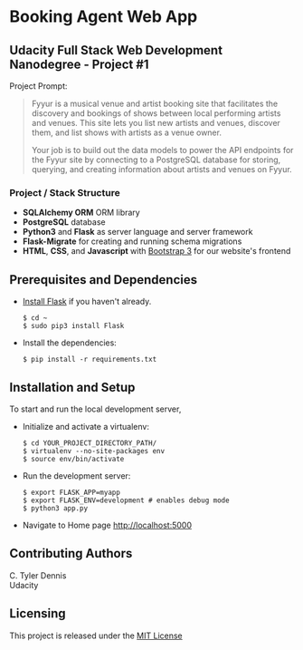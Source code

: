 # Booking Agent Web App

## Udacity Full Stack Web Development Nanodegree - Project #1

Project Prompt:

> Fyyur is a musical venue and artist booking site that facilitates the discovery and bookings of shows between local performing artists and venues. This site lets you list new artists and venues, discover them, and list shows with artists as a venue owner.
> 
> Your job is to build out the data models to power the API endpoints for the Fyyur site by connecting to a PostgreSQL database for storing, querying, and creating information about artists and venues on Fyyur.

### Project / Stack Structure

* **SQLAlchemy ORM** ORM library
* **PostgreSQL** database
* **Python3** and **Flask** as server language and server framework
* **Flask-Migrate** for creating and running schema migrations
* **HTML**, **CSS**, and **Javascript** with [Bootstrap 3](https://getbootstrap.com/docs/3.4/customize/) for our website's frontend

## Prerequisites and Dependencies
* [Install Flask](http://flask.pocoo.org/docs/1.0/installation/#install-flask) if you haven't already.

  ```
  $ cd ~
  $ sudo pip3 install Flask
  ```
* Install the dependencies:
  ```
  $ pip install -r requirements.txt
  ```


## Installation and Setup

To start and run the local development server,

* Initialize and activate a virtualenv:
  ```
  $ cd YOUR_PROJECT_DIRECTORY_PATH/
  $ virtualenv --no-site-packages env
  $ source env/bin/activate
  ```

* Run the development server:
  ```
  $ export FLASK_APP=myapp
  $ export FLASK_ENV=development # enables debug mode
  $ python3 app.py
  ```

* Navigate to Home page [http://localhost:5000](http://localhost:5000)


## Contributing Authors

C. Tyler Dennis  
Udacity

## Licensing

This project is released under the [MIT License](https://opensource.org/licenses/MIT)
